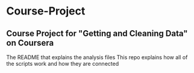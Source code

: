 # Course-Project

## Course Project for "Getting and Cleaning Data" on Coursera



The README that explains the analysis files
This repo explains how all of the scripts work and how they are connected
